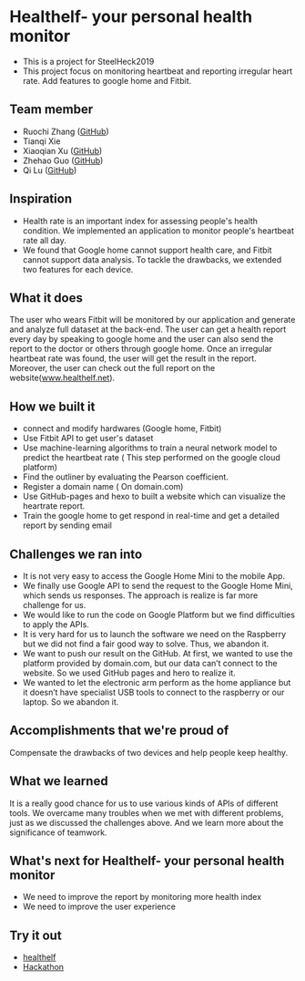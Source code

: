 # Healthelf- your personal health monitor
- This is a project for SteelHeck2019
- This project focus on monitoring heartbeat and reporting irregular heart rate. Add features to google home and Fitbit.



## Team member
- Ruochi Zhang ([GitHub](https://github.com/zhangruochi))
- Tianqi Xie 
- Xiaoqian Xu ([GitHub](https://github.com/Cecilia-xu))
- Zhehao Guo ([GitHub](https://github.com/PaulGuo5))
- Qi Lu ([GitHub](https://github.com/FawneLu))


## Inspiration
- Health rate is an important index for assessing people's health condition. We implemented an application to monitor people's heartbeat rate all day.
- We found that Google home cannot support health care, and Fitbit cannot support data analysis. To tackle the drawbacks, we extended two features for each device.

## What it does
The user who wears Fitbit will be monitored by our application and generate and analyze full dataset at the back-end. The user can get a health report every day by speaking to google home and the user can also send the report to the doctor or others through google home. Once an irregular heartbeat rate was found, the user will get the result in the report. Moreover, the user can check out the full report on the website(www.healthelf.net).

## How we built it
- connect and modify hardwares (Google home, Fitbit)
- Use Fitbit API to get user's dataset
- Use machine-learning algorithms to train a neural network model to predict the heartbeat rate ( This step performed on the google cloud platform)
- Find the outliner by evaluating the Pearson coefficient.
- Register a domain name ( On domain.com)
- Use GitHub-pages and hexo to built a website which can visualize the heartrate report.
- Train the google home to get respond in real-time and get a detailed report by sending email

## Challenges we ran into
- It is not very easy to access the Google Home Mini to the mobile App.
- We finally use Google API to send the request to the Google Home Mini, which sends us responses. The approach is realize is far more challenge for us.
- We would like to run the code on Google Platform but we find difficulties to apply the APIs.
- It is very hard for us to launch the software we need on the Raspberry but we did not find a fair good way to solve. Thus, we abandon it.
- We want to push our result on the GitHub. At first, we wanted to use the platform provided by domain.com, but our data can’t connect to the website. So we used GitHub pages and hero to realize it.
- We wanted to let the electronic arm perform as the home appliance but it doesn’t have specialist USB tools to connect to the raspberry or our laptop. So we abandon it.

## Accomplishments that we're proud of
Compensate the drawbacks of two devices and help people keep healthy.

## What we learned
It is a really good chance for us to use various kinds of APIs of different tools. We overcame many troubles when we met with different problems, just as we discussed the challenges above. And we learn more about the significance of teamwork.

## What's next for Healthelf- your personal health monitor
- We need to improve the report by monitoring more health index
- We need to improve the user experience

## Try it out
-  [healthelf](https://www.healthelf.net)
-  [Hackathon](https://devpost.com/software/healthelf-your-personal-health-monitor)

